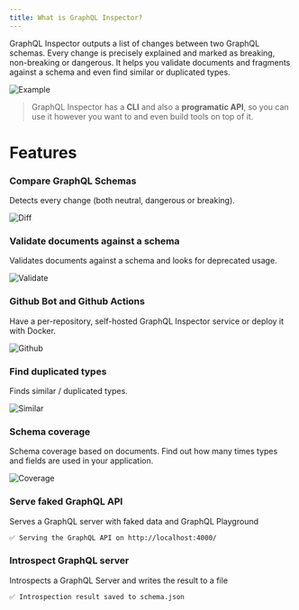 ```yaml
---
title: What is GraphQL Inspector?
---
```


GraphQL Inspector outputs a list of changes between two GraphQL schemas. Every change is precisely explained and marked as breaking, non-breaking or dangerous. It helps you validate documents and fragments against a schema and even find similar or duplicated types.

![Example](/img/cli/demo.gif)

> GraphQL Inspector has a **CLI** and also a **programatic API**, so you can use it however you want to and even build tools on top of it.

# Features

### Compare GraphQL Schemas

Detects every change (both neutral, dangerous or breaking).

![Diff](/img/cli/diff.jpg)

### Validate documents against a schema

Validates documents against a schema and looks for deprecated usage.

![Validate](/img/cli/validate.jpg)

### Github Bot and Github Actions

Have a per-repository, self-hosted GraphQL Inspector service or deploy it with Docker.

![Github](/img/cli/github.jpg)

### Find duplicated types

Finds similar / duplicated types.

![Similar](/img/cli/similar.jpg)

### Schema coverage

Schema coverage based on documents. Find out how many times types and fields are used in your application.

![Coverage](/img/cli/coverage.jpg)

### Serve faked GraphQL API

Serves a GraphQL server with faked data and GraphQL Playground

```bash
✅ Serving the GraphQL API on http://localhost:4000/
```

### Introspect GraphQL server

Introspects a GraphQL Server and writes the result to a file

```bash
✅ Introspection result saved to schema.json
```
